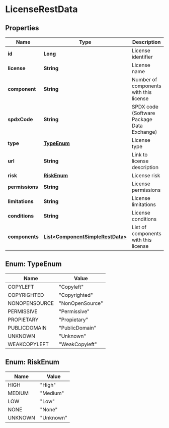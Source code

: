 
# LicenseRestData

## Properties
Name | Type | Description | Notes
------------ | ------------- | ------------- | -------------
**id** | **Long** | License identifier |  [optional]
**license** | **String** | License name |  [optional]
**component** | **String** | Number of components with this license |  [optional]
**spdxCode** | **String** | SPDX code (Software Package Data Exchange) |  [optional]
**type** | [**TypeEnum**](#TypeEnum) | License type |  [optional]
**url** | **String** | Link to license description |  [optional]
**risk** | [**RiskEnum**](#RiskEnum) | License risk |  [optional]
**permissions** | **String** | License permissions |  [optional]
**limitations** | **String** | License limitations |  [optional]
**conditions** | **String** | License conditions |  [optional]
**components** | [**List&lt;ComponentSimpleRestData&gt;**](ComponentSimpleRestData.md) | List of components with this license |  [optional]


<a name="TypeEnum"></a>
## Enum: TypeEnum
Name | Value
---- | -----
COPYLEFT | &quot;Copyleft&quot;
COPYRIGHTED | &quot;Copyrighted&quot;
NONOPENSOURCE | &quot;NonOpenSource&quot;
PERMISSIVE | &quot;Permissive&quot;
PROPIETARY | &quot;Propietary&quot;
PUBLICDOMAIN | &quot;PublicDomain&quot;
UNKNOWN | &quot;Unknown&quot;
WEAKCOPYLEFT | &quot;WeakCopyleft&quot;


<a name="RiskEnum"></a>
## Enum: RiskEnum
Name | Value
---- | -----
HIGH | &quot;High&quot;
MEDIUM | &quot;Medium&quot;
LOW | &quot;Low&quot;
NONE | &quot;None&quot;
UNKNOWN | &quot;Unknown&quot;



